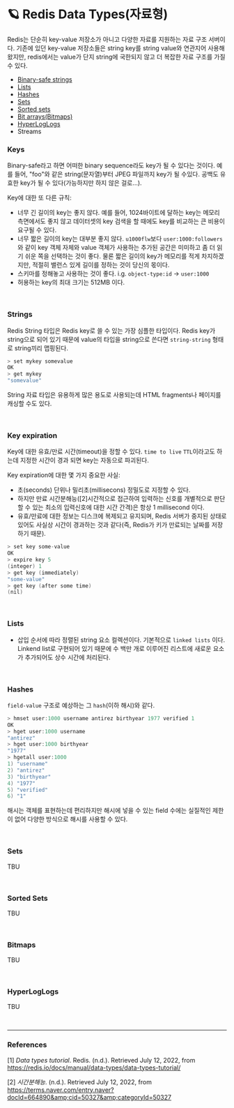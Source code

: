 # :ringed_planet: **Redis Data Types(자료형)** 

Redis는 단순히 key-value 저장소가 아니고 다양한 자료를 지원하는 자료 구조 서버이다. 기존에 있던 key-value 저장소들은 string key를 string value와 연관지어 사용해왔지만, redis에서는 value가 단지 string에 국한되지 않고 더 복잡한 자료 구조를 가질 수 있다.

- [Binary-safe strings](#keys)
- [Lists](#Lists)
- [Hashes](#hashes)
- [Sets](#sets)
- [Sorted sets](#sorted-sets)
- [Bit arrays(Bitmaps)](#bitmaps)
- [HyperLogLogs](#hyperloglogs)
- Streams


### Keys
Binary-safe라고 하면 어떠한 binary sequence라도 key가 될 수 있다는 것이다. 예를 들어, "foo"와 같은 string(문자열)부터 JPEG 파일까지 key가 될 수있다. 공백도 유효한 key가 될 수 있다(가능하지만 하지 않은 걸로...).

Key에 대한 또 다른 규칙:
- 너무 긴 길이의 key는 좋지 않다. 예를 들어, 1024바이트에 달하는 key는 메모리 측면에서도 좋지 않고 데이터셋의 key 검색을 할 때에도 key를 비교하는 큰 비용이 요구될 수 있다. 
- 너무 짧은 길이의 key는 대부분 좋지 않다. `u1000flw`보다 `user:1000:followers`와 같이 key 객체 자체와 value 객체가 사용하는 추가된 공간은 미미하고 좀 더 읽기 쉬운 쪽을 선택하는 것이 좋다. 물론 짧은 길이의 key가 메모리를 적게 차지하겠지만, 적절히 밸런스 있게 길이를 정하는 것이 당신의 몫이다.
- 스키마를 정해놓고 사용하는 것이 좋다. i.g. `object-type:id` -> `user:1000`
-  허용하는 key의 최대 크기는 512MB 이다.

<br>

### Strings
Redis String 타입은 Redis key로 쓸 수 있는 가장 심플한 타입이다.
Redis key가 string으로 되어 있기 때문에 value의 타입을 string으로 쓴다면 `string-string` 형태로 string끼리 맵핑된다.

```c
> set mykey somevalue
OK
> get mykey
"somevalue"
```

String 자료 타입은 유용하게 많은 용도로 사용되는데 HTML fragments나 페이지를 캐싱할 수도 있다.

<br>

### Key expiration
Key에 대한 유효/만료 시간(timeout)을 정할 수 있다.  `time to live` `TTL`이라고도 하는데 지정한 시간이 경과 되면 key는 자동으로 파괴된다.

Key expiration에 대한 몇 가지 중요한 사실:
- 초(seconds) 단위나 밀리초(millisecons) 정밀도로 지정할 수 있다.
- 하지만 만료 시간분해능([2]시간적으로 접근하여 입력하는 신호를 개별적으로 판단할 수 있는 최소의 입력신호에 대한 시간 간격)은 항상 1 millisecond 이다.
- 유효/만료에 대한 정보는 디스크에 복제되고 유지되며, Redis 서버가 중지된 상태로 있어도 사실상 시간이 경과하는 것과 같다(즉, Redis가 키가 만료되는 날짜를 저장하기 때문).

```c
> set key some-value
OK
> expire key 5
(integer) 1
> get key (immediately)
"some-value"
> get key (after some time)
(nil)
```

<br>

### Lists
- 삽입 순서에 따라 정렬된 string 요소 컬렉션이다. 기본적으로 `linked lists` 이다. Linkend list로 구현되어 있기 때문에 수 백만 개로 이루어진 리스트에 새로운 요소가 추가되어도 상수 시간에 처리된다.

<br>

### Hashes
`field-value` 구조로 예상하는 그 `hash`(이하 해시)와 같다.

```c
> hmset user:1000 username antirez birthyear 1977 verified 1
OK
> hget user:1000 username
"antirez"
> hget user:1000 birthyear
"1977"
> hgetall user:1000
1) "username"
2) "antirez"
3) "birthyear"
4) "1977"
5) "verified"
6) "1"
```

해시는 객체를 표현하는데 편리하지만 해시에 넣을 수 있는 field 수에는 실질적인 제한이 없어 다양한 방식으로 해시를 사용할 수 있다.

<br>

### Sets
TBU

<br>

### Sorted Sets
TBU

<br>

### Bitmaps
TBU

<br>

### HyperLogLogs
TBU

<br>

---
### **References**
[1] *Data types tutorial*. Redis. (n.d.). Retrieved July 12, 2022, from https://redis.io/docs/manual/data-types/data-types-tutorial/

[2] *시간분해능*. (n.d.). Retrieved July 12, 2022, from https://terms.naver.com/entry.naver?docId=664890&amp;cid=50327&amp;categoryId=50327 
